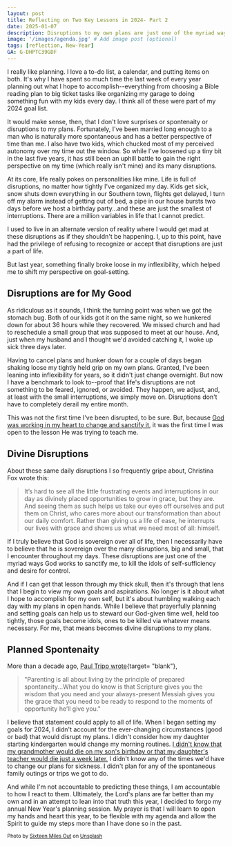 ```yaml
---
layout: post
title: Reflecting on Two Key Lessons in 2024- Part 2
date: 2025-01-07
description: Disruptions to my own plans are just one of the myriad ways God works to sanctify me.
image: '/images/agenda.jpg' # Add image post (optional)
tags: [reflection, New-Year]
GA: G-DHPTC39GDF
---
```


I really like planning. I love a to-do list, a calendar, and putting items on both. It's why I have spent so much time the last week of every year planning out what I hope to accomplish--everything from choosing a Bible reading plan to big ticket tasks like organizing my garage to doing something fun with my kids every day. I think all of these were part of my 2024 goal list. 

It would make sense, then, that I don't love surprises or spontenaity or disruptions to my plans. Fortunately, I've been married long enough to a man who is naturally more spontaneous and has a better perspective of time than me. I also have two kids, which chucked most of my perceived autonomy over my time out the window. So while I've loosened up a tiny bit in the last five years, it has still been an uphill battle to gain the right perspective on my time (which really isn't mine) and its many disruptions.

At its core, life really pokes on personalities like mine. Life is full of disruptions, no matter how tightly I've organized my day. Kids get sick, snow shuts down everything in our Southern town, flights get delayed, I turn off my alarm instead of getting out of bed, a pipe in our house bursts two days before we host a birthday party...and these are just the smallest of interruptions. There are a million variables in life that I cannot predict. 

I used to live in an alternate version of reality where I would get mad at these disruptions as if they shouldn't be happening. I, up to this point, have had the privilege of refusing to recognize or accept that disruptions are just a part of life. 

But last year, something finally broke loose in my inflexibility, which helped me to shift my perspective on goal-setting.

## Disruptions are for My Good

As ridiculous as it sounds, I think the turning point was when we got the stomach bug. Both of our kids got it on the same night, so we hunkered down for about 36 hours while they recovered. We missed church and had to reschedule a small group that was supposed to meet at our house. And, just when my husband and I thought we'd avoided catching it, I woke up sick three days later. 

Having to cancel plans and hunker down for a couple of days began shaking loose my tightly held grip on my own plans. Granted, I've been leaning into inflexibility for years, so it didn't just change overnight. But now I have a benchmark to look to--proof that life's disruptions are not something to be feared, ignored, or avoided. They happen, we adjust, and, at least with the small interruptions, we simply move on. Disruptions don't have to completely derail my entire month.

This was not the first time I've been disrupted, to be sure. But, because [God was working in my heart to change and sanctify it](https://www.meredithcook.net/reflections-on-2024-part-1), it was the first time I was open to the lesson He was trying to teach me. 

## Divine Disruptions

About these same daily disruptions I so frequently gripe about, Christina Fox wrote this:

> It’s hard to see all the little frustrating events and interruptions in our day as divinely placed opportunities to grow in grace, but they are. And seeing them as such helps us take our eyes off ourselves and put them on Christ, who cares more about our transformation than about our daily comfort. Rather than giving us a life of ease, he interrupts our lives with grace and shows us what we need most of all: himself.

If I truly believe that God is sovereign over all of life, then I necessarily have to believe that he is sovereign over the many disruptions, big and small, that I encounter throughout my days. These disruptions are just one of the myriad ways God works to sanctify me, to kill the idols of self-sufficiency and desire for control.

And if I can get that lesson through my thick skull, then it's through that lens that I begin to view my own goals and aspirations. No longer is it about what I hope to accomplish for my own self, but it's about humbling walking each day with my plans in open hands. While I believe that prayerfully planning and setting goals can help us to steward our God-given time well, held too tightly, those goals become idols, ones to be killed via whatever means necessary. For me, that means becomes divine disruptions to my plans. 

## Planned Spontenaity
More than a decade ago, [Paul Tripp wrote](https://www.paultripp.com/articles/posts/parenting-its-never-an-interruption){target= "blank"}, 

> "Parenting is all about living by the principle of prepared spontaneity...What you do know is that Scripture gives you the wisdom that you need and your always-present Messiah gives you the grace that you need to be ready to respond to the moments of opportunity he’ll give you." 

I believe that statement could apply to all of life. When I began setting my goals for 2024, I didn't account for the ever-changing circumstances (good or bad) that would disrupt my plans. I didn't consider how my daughter starting kindergarten would change my morning routines. [I didn't know that my grandmother would die on my son's birthday or that my daughter's teacher would die just a week later.](https://www.meredithcook.net/a-parenting-moment-i-hoped-would-come-later) I didn't know any of the times we'd have to change our plans for sickness. I didn't plan for any of the spontaneous family outings or trips we got to do.  

And while I'm not accountable to predicting these things, I am accountable to how I react to them. Ultimately, the Lord's plans are far better than my own and in an attempt to lean into that truth this year, I decided to forgo my annual New Year's planning session. My prayer is that I will learn to open my hands and heart this year, to be flexible with my agenda and allow the Spirit to guide my steps more than I have done so in the past. 

<sub>Photo by <a href="https://unsplash.com/@sixteenmilesout?utm_content=creditCopyText&utm_medium=referral&utm_source=unsplash">Sixteen Miles Out</a> on <a href="https://unsplash.com/photos/white-and-purple-floral-notebook-beside-white-ceramic-mug-QEDXUT5wopo?utm_content=creditCopyText&utm_medium=referral&utm_source=unsplash">Unsplash</a></sub>